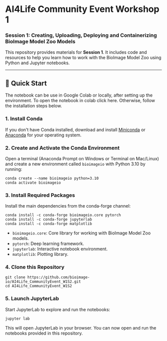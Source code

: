 
# AI4Life Community Event Workshop 1
### Session 1: Creating, Uploading, Deploying and Containerizing BioImage Model Zoo Models

This repository provides materials for **Session 1**. It includes code and resources to help you learn how to work with the BioImage Model Zoo using Python and Jupyter notebooks.

---

## 🚀 Quick Start

The notebook can be use in Google Colab or locally, after setting up the environment.
To open the notebook in colab click here. Otherwise, follow the installation steps below.


### 1. Install Conda

If you don't have Conda installed, download and install [Miniconda](https://docs.conda.io/en/latest/miniconda.html) or [Anaconda](https://www.anaconda.com/products/distribution) for your operating system.


### 2. Create and Activate the Conda Environment

Open a terminal (Anaconda Prompt on Windows or Terminal on Mac/Linux) and create a new environment called `bioimageio` with Python 3.10 by running:

```terminal
conda create --name bioimageio python=3.10
conda activate bioimageio
```

### 3. Install Required Packages

Install the main dependencies from the conda-forge channel:

```terminal
conda install -c conda-forge bioimageio.core pytorch
conda install -c conda-forge jupyterlab
conda install -c conda-forge matplotlib
```

- `bioimageio.core`: Core library for working with BioImage Model Zoo models.
- `pytorch`: Deep learning framework.
- `jupyterlab`: Interactive notebook environment.
- `matplotlib`: Plotting library.

### 4. Clone this Repository

````terminal
git clone https://github.com/bioimage-io/AI4Life_CommunityEvent_W1S2.git
cd AI4Life_CommunityEvent_W1S2
````

### 5. Launch JupyterLab

Start JupyterLab to explore and run the notebooks:

```terminal
jupyter lab
```

This will open JupyterLab in your browser. You can now open and run the notebooks provided in this repository.
